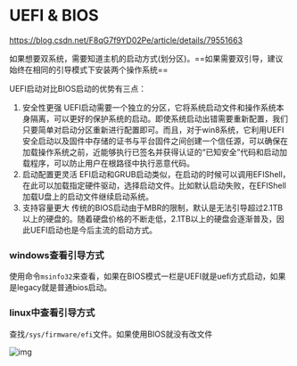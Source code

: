 # UEFI & BIOS

https://blog.csdn.net/F8qG7f9YD02Pe/article/details/79551663

如果想要双系统，需要知道主机的启动方式(划分区)。==如果需要双引导，建议始终在相同的引导模式下安装两个操作系统==

UEFI启动对比BIOS启动的优势有三点：

1. 安全性更强
   UEFI启动需要一个独立的分区，它将系统启动文件和操作系统本身隔离，可以更好的保护系统的启动。即使系统启动出错需要重新配置，我们只要简单对启动分区重新进行配置即可。而且，对于win8系统，它利用UEFI安全启动以及固件中存储的证书与平台固件之间创建一个信任源，可以确保在加载操作系统之前，近能够执行已签名并获得认证的“已知安全”代码和启动加载程序，可以防止用户在根路径中执行恶意代码。
2. 启动配置更灵活
   EFI启动和GRUB启动类似，在启动的时候可以调用EFIShell，在此可以加载指定硬件驱动，选择启动文件。比如默认启动失败，在EFIShell加载U盘上的启动文件继续启动系统。
3. 支持容量更大
   传统的BIOS启动由于MBR的限制，默认是无法引导超过2.1TB以上的硬盘的。随着硬盘价格的不断走低，2.1TB以上的硬盘会逐渐普及，因此UEFI启动也是今后主流的启动方式。

### windows查看引导方式

使用命令`msinfo32`来查看，如果在BIOS模式一栏是UEFI就是uefi方式启动，如果是legacy就是普通bios启动。

### linux中查看引导方式

查找`/sys/firmware/efi`文件。如果使用BIOS就没有改文件

![img](https://ss.csdn.net/p?https://mmbiz.qpic.cn/mmbiz_png/W9DqKgFsc6ibHJT2OmUdcfSvXr2icU8tDrx7jHhAkM18ib0RAkicxpTIiaURU4X5hpMs330vbbYlgsNhcRRrSvSK46Q/640?wx_fmt=png)














